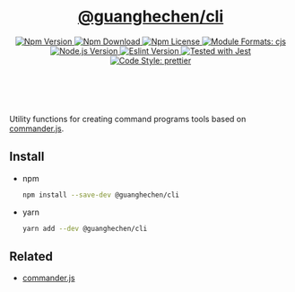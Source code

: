 <header>
  <h1 align="center">
    <a href="https://github.com/guanghechen/node-scaffolds/tree/@guanghechen/cli@1.0.1/packages/cli#readme">@guanghechen/cli</a>
  </h1>
  <div align="center">
    <a href="https://www.npmjs.com/package/@guanghechen/cli">
      <img
        alt="Npm Version"
        src="https://img.shields.io/npm/v/@guanghechen/cli.svg"
      />
    </a>
    <a href="https://www.npmjs.com/package/@guanghechen/cli">
      <img
        alt="Npm Download"
        src="https://img.shields.io/npm/dm/@guanghechen/cli.svg"
      />
    </a>
    <a href="https://www.npmjs.com/package/@guanghechen/cli">
      <img
        alt="Npm License"
        src="https://img.shields.io/npm/l/@guanghechen/cli.svg"
      />
    </a>
    <a href="#install">
      <img
        alt="Module Formats: cjs"
        src="https://img.shields.io/badge/module_formats-cjs-green.svg"
      />
    </a>
    <a href="https://github.com/nodejs/node">
      <img
        alt="Node.js Version"
        src="https://img.shields.io/node/v/@guanghechen/cli"
      />
    </a>
    <a href="https://github.com/facebook/jest">
      <img
        alt="Eslint Version"
        src="https://img.shields.io/npm/dependency-version/@guanghechen/cli/peer/jest"
      />
    </a>
    <a href="https://github.com/facebook/jest">
      <img
        alt="Tested with Jest"
        src="https://img.shields.io/badge/tested_with-jest-9c465e.svg"
      />
    </a>
    <a href="https://github.com/prettier/prettier">
      <img
        alt="Code Style: prettier"
        src="https://img.shields.io/badge/code_style-prettier-ff69b4.svg?style=flat-square"
      />
    </a>
  </div>
</header>
<br/>

Utility functions for creating command programs tools based on [commander.js][].

## Install

- npm

  ```bash
  npm install --save-dev @guanghechen/cli
  ```

- yarn

  ```bash
  yarn add --dev @guanghechen/cli
  ```

## Related

- [commander.js][]

[homepage]:
  https://github.com/guanghechen/node-scaffolds/tree/@guanghechen/cli@1.0.1/packages/cli#readme
[commander.js]: https://github.com/tj/commander.js/

